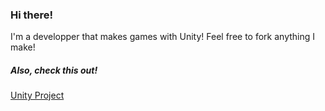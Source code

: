 ### Hi there!

I'm a developper that makes games with Unity!
Feel free to fork anything I make!



##### Also, check this out!

[Unity Project](https://github.com/octoham/unity-project-built)